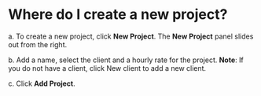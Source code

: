 # Where do I create a new project?

a. To create a new project, click **New Project**.
   The **New Project** panel slides out from the right. 
   
   b. Add a name, select the client and a hourly rate for the project.
   **Note**: If you do not have a client, click New client to add a new client.
   
   c. Click **Add Project**. 

